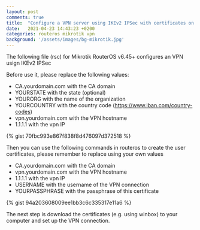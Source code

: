 ```yaml
---
layout: post
comments: true
title:  "Configure a VPN server using IKEv2 IPSec with certificates on Mikrotik RouterOS"
date:   2021-04-23 14:43:23 +0200
categories: routeros mikrotik vpn
background: '/assets/images/bg-mikrotik.jpg'
---
```


The following file (rsc) for Mikrotik RouterOS v6.45+ configures an VPN usign IKEv2 IPSec

Before use it, please replace the following values:

- CA.yourdomain.com with the CA domain
- YOURSTATE with the state (optional)
- YOURORG with the name of the organization
- YOURCOUNTRY with the country code (https://www.iban.com/country-codes)
- vpn.yourdomain.com with the VPN hostname
- 1.1.1.1 with the vpn IP

{% gist 70fbc993e867f838f8d476097d372518 %}

Then you can use the following commands in routeros to create the user certificates, please remember to replace using your own values

- CA.yourdomain.com with the CA domain
- vpn.yourdomain.com with the VPN hostname
- 1.1.1.1 with the vpn IP
- USERNAME with the username of the VPN connection
- YOURPASSPHRASE with the passphrase of this certificate

{% gist 94a203608009ee1bb3c6c335317e11a6 %}

The next step is download the certificates (e.g. using winbox) to your computer and set up the VPN connection.